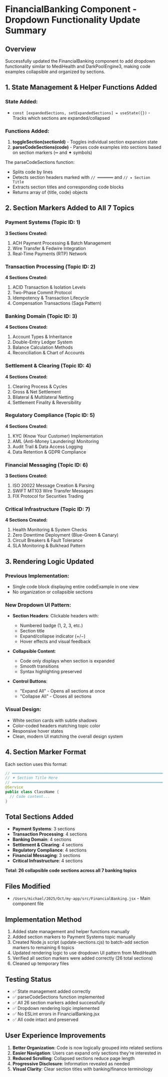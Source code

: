 # FinancialBanking Component - Dropdown Functionality Update Summary

## Overview
Successfully updated the FinancialBanking component to add dropdown functionality similar to MediHealth and DarkPoolEngine3, making code examples collapsible and organized by sections.

## 1. State Management & Helper Functions Added

### State Added:
- `const [expandedSections, setExpandedSections] = useState({})` - Tracks which sections are expanded/collapsed

### Functions Added:
1. **toggleSection(sectionId)** - Toggles individual section expansion state
2. **parseCodeSections(code)** - Parses code examples into sections based on section markers (═ and ✦ symbols)

The parseCodeSections function:
- Splits code by lines
- Detects section headers marked with `// ═══════` and `// ✦ Section Title`
- Extracts section titles and corresponding code blocks
- Returns array of {title, code} objects

## 2. Section Markers Added to All 7 Topics

### Payment Systems (Topic ID: 1)
**3 Sections Created:**
1. ACH Payment Processing & Batch Management
2. Wire Transfer & Fedwire Integration
3. Real-Time Payments (RTP) Network

### Transaction Processing (Topic ID: 2)
**4 Sections Created:**
1. ACID Transaction & Isolation Levels
2. Two-Phase Commit Protocol
3. Idempotency & Transaction Lifecycle
4. Compensation Transactions (Saga Pattern)

### Banking Domain (Topic ID: 3)
**4 Sections Created:**
1. Account Types & Inheritance
2. Double-Entry Ledger System
3. Balance Calculation Methods
4. Reconciliation & Chart of Accounts

### Settlement & Clearing (Topic ID: 4)
**4 Sections Created:**
1. Clearing Process & Cycles
2. Gross & Net Settlement
3. Bilateral & Multilateral Netting
4. Settlement Finality & Reversibility

### Regulatory Compliance (Topic ID: 5)
**4 Sections Created:**
1. KYC (Know Your Customer) Implementation
2. AML (Anti-Money Laundering) Monitoring
3. Audit Trail & Data Access Logging
4. Data Retention & GDPR Compliance

### Financial Messaging (Topic ID: 6)
**3 Sections Created:**
1. ISO 20022 Message Creation & Parsing
2. SWIFT MT103 Wire Transfer Messages
3. FIX Protocol for Securities Trading

### Critical Infrastructure (Topic ID: 7)
**4 Sections Created:**
1. Health Monitoring & System Checks
2. Zero Downtime Deployment (Blue-Green & Canary)
3. Circuit Breakers & Fault Tolerance
4. SLA Monitoring & Bulkhead Pattern

## 3. Rendering Logic Updated

### Previous Implementation:
- Single code block displaying entire codeExample in one view
- No organization or collapsible sections

### New Dropdown UI Pattern:
- **Section Headers**: Clickable headers with:
  - Numbered badge (1, 2, 3, etc.)
  - Section title
  - Expand/collapse indicator (+/−)
  - Hover effects and visual feedback

- **Collapsible Content**:
  - Code only displays when section is expanded
  - Smooth transitions
  - Syntax highlighting preserved

- **Control Buttons**:
  - "Expand All" - Opens all sections at once
  - "Collapse All" - Closes all sections

### Visual Design:
- White section cards with subtle shadows
- Color-coded headers matching topic color
- Responsive hover states
- Clean, modern UI matching the overall design system

## 4. Section Marker Format

Each section uses this format:
```java
// ═══════════════════════════════════════════════════════════════════════════
// ✦ Section Title Here
// ═══════════════════════════════════════════════════════════════════════════
@Service
public class ClassName {
  // Code content...
}
```

## Total Sections Added
- **Payment Systems**: 3 sections
- **Transaction Processing**: 4 sections
- **Banking Domain**: 4 sections
- **Settlement & Clearing**: 4 sections
- **Regulatory Compliance**: 4 sections
- **Financial Messaging**: 3 sections
- **Critical Infrastructure**: 4 sections

**Total: 26 collapsible code sections across all 7 banking topics**

## Files Modified
- `/Users/michael/2025/Oct/my-app/src/FinancialBanking.jsx` - Main component file

## Implementation Method
1. Added state management and helper functions manually
2. Added section markers to Payment Systems topic manually
3. Created Node.js script (update-sections.cjs) to batch-add section markers to remaining 6 topics
4. Updated rendering logic to use dropdown UI pattern from MediHealth
5. Verified all section markers were added correctly (26 total sections)
6. Cleaned up temporary files

## Testing Status
- ✅ State management added correctly
- ✅ parseCodeSections function implemented
- ✅ All 26 section markers added successfully
- ✅ Dropdown rendering logic implemented
- ✅ No ESLint errors in FinancialBanking.jsx
- ✅ All code intact and preserved

## User Experience Improvements
1. **Better Organization**: Code is now logically grouped into related sections
2. **Easier Navigation**: Users can expand only sections they're interested in
3. **Reduced Scrolling**: Collapsed sections reduce page length
4. **Progressive Disclosure**: Information revealed as needed
5. **Visual Clarity**: Clear section titles with banking/finance terminology
